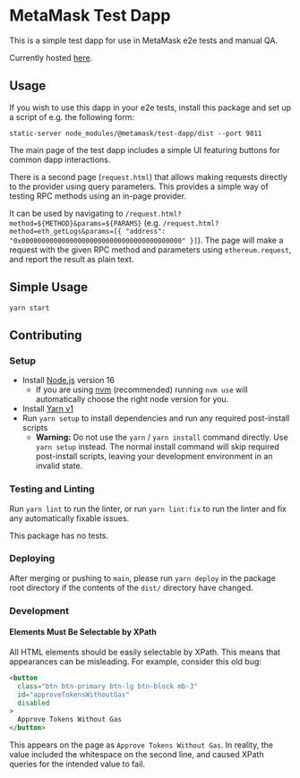 # MetaMask Test Dapp

This is a simple test dapp for use in MetaMask e2e tests and manual QA.

Currently hosted [here](https://metamask.github.io/test-dapp/).

## Usage

If you wish to use this dapp in your e2e tests, install this package and set up a script of e.g. the following form:

```shell
static-server node_modules/@metamask/test-dapp/dist --port 9011
```

The main page of the test dapp includes a simple UI featuring buttons for common dapp interactions.

There is a second page (`request.html`) that allows making requests directly to the provider using query parameters. This provides a simple way of testing RPC methods using an in-page provider.

It can be used by navigating to `/request.html?method=${METHOD}&params=${PARAMS}` (e.g. `/request.html?method=eth_getLogs&params=[{ "address": "0x0000000000000000000000000000000000000000" }]`). The page will make a request with the given RPC method and parameters using `ethereum.request`, and report the result as plain text.

## Simple Usage

```shell
yarn start
```

## Contributing

### Setup

- Install [Node.js](https://nodejs.org) version 16
  - If you are using [nvm](https://github.com/creationix/nvm#installation) (recommended) running `nvm use` will automatically choose the right node version for you.
- Install [Yarn v1](https://yarnpkg.com/en/docs/install)
- Run `yarn setup` to install dependencies and run any required post-install scripts
  - **Warning:** Do not use the `yarn` / `yarn install` command directly. Use `yarn setup` instead. The normal install command will skip required post-install scripts, leaving your development environment in an invalid state.

### Testing and Linting

Run `yarn lint` to run the linter, or run `yarn lint:fix` to run the linter and fix any automatically fixable issues.

This package has no tests.

### Deploying

After merging or pushing to `main`, please run `yarn deploy` in the package root directory if the contents of the `dist/` directory have changed.

### Development

#### Elements Must Be Selectable by XPath

All HTML elements should be easily selectable by XPath.
This means that appearances can be misleading.
For example, consider this old bug:

```html
<button
  class="btn btn-primary btn-lg btn-block mb-3"
  id="approveTokensWithoutGas"
  disabled
>
  Approve Tokens Without Gas
</button>
```

This appears on the page as `Approve Tokens Without Gas`. In reality, the value included the whitespace on the second line, and caused XPath queries for the intended value to fail.
